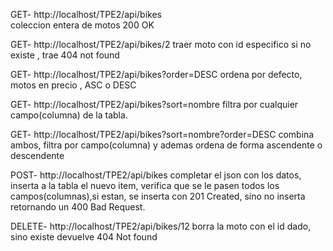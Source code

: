 GET- http://localhost/TPE2/api/bikes   
coleccion entera de motos 200 OK


GET- http://localhost/TPE2/api/bikes/2 
traer moto con id especifico si no existe , trae 404 not found


GET- http://localhost/TPE2/api/bikes?order=DESC 
ordena por defecto, motos en precio , ASC o DESC 


GET- http://localhost/TPE2/api/bikes?sort=nombre 
filtra por cualquier campo(columna) de la tabla.


GET- http://localhost/TPE2/api/bikes?sort=nombre?order=DESC 
combina ambos, filtra por campo(columna) y ademas ordena de forma ascendente o descendente


POST- http://localhost/TPE2/api/bikes 
completar el json con los datos, inserta a la tabla el nuevo item, verifica que se le pasen todos los campos(columnas),si estan, se inserta con 201 Created,  sino no inserta retornando un  400 Bad Request.


DELETE- http://localhost/TPE2/api/bikes/12
borra la moto con el id dado, sino existe devuelve 404 Not found